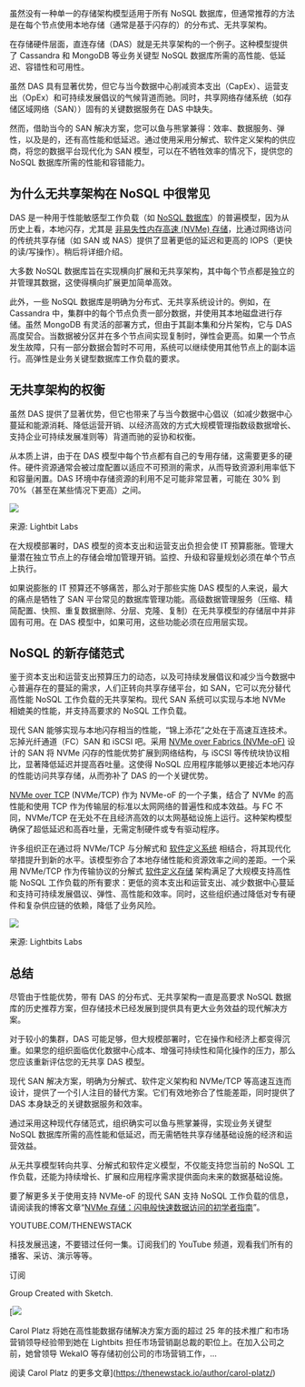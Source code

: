 虽然没有一种单一的存储架构模型适用于所有 NoSQL 数据库，但通常推荐的方法是在每个节点使用本地存储（通常是基于闪存的）的分布式、无共享架构。

在存储硬件层面，直连存储（DAS）就是无共享架构的一个例子。这种模型提供了 Cassandra 和 MongoDB 等业务关键型 NoSQL 数据库所需的高性能、低延迟、容错性和可用性。

虽然 DAS 具有显著优势，但它与当今数据中心削减资本支出（CapEx）、运营支出（OpEx）和可持续发展倡议的气候背道而驰。同时，共享网络存储系统（如存储区域网络（SAN））固有的关键数据服务在 DAS 中缺失。

然而，借助当今的 SAN 解决方案，您可以鱼与熊掌兼得：效率、数据服务、弹性，以及是的，还有高性能和低延迟。通过使用采用分解式、软件定义架构的供应商，将您的数据平台现代化为 SAN 模型，可以在不牺牲效率的情况下，提供您的 NoSQL 数据库所需的性能和容错能力。

## 为什么无共享架构在 NoSQL 中很常见

DAS 是一种用于性能敏感型工作负载（如 [NoSQL 数据库](https://thenewstack.io/nosql-database-growth-has-slowed-but-ai-is-driving-demand/)）的普遍模型，因为从历史上看，本地闪存，尤其是 [非易失性内存高速 (NVMe) 存储](https://www.lightbitslabs.com/nvme-over-tcp/?utm_source=TNS&utm_medium=article&utm_campaign=nov)，比通过网络访问的传统共享存储（如 SAN 或 NAS）提供了显著更低的延迟和更高的 IOPS（更快的读/写操作）。稍后将详细介绍。

大多数 NoSQL 数据库旨在实现横向扩展和无共享架构，其中每个节点都是独立的并管理其数据，这使得横向扩展更加简单高效。

此外，一些 NoSQL 数据库是明确为分布式、无共享系统设计的。例如，在 Cassandra 中，集群中的每个节点负责一部分数据，并使用其本地磁盘进行存储。虽然 MongoDB 有灵活的部署方式，但由于其副本集和分片架构，它与 DAS 高度契合。当数据被分区并在多个节点间实现复制时，弹性会更高。如果一个节点发生故障，只有一部分数据会暂时不可用，系统可以继续使用其他节点上的副本运行。高弹性是业务关键型数据库工作负载的要求。

## 无共享架构的权衡

虽然 DAS 提供了显著优势，但它也带来了与当今数据中心倡议（如减少数据中心蔓延和能源消耗、降低运营开销、以经济高效的方式大规模管理指数级数据增长、支持企业可持续发展准则等）背道而驰的妥协和权衡。

从本质上讲，由于在 DAS 模型中每个节点都有自己的专用存储，这需要更多的硬件。硬件资源通常会被过度配置以适应不可预测的需求，从而导致资源利用率低下和容量闲置。DAS 环境中存储资源的利用不足可能非常显著，可能在 30% 到 70%（甚至在某些情况下更高）之间。

[![](https://cdn.thenewstack.io/media/2025/10/9e7af2bf-image1-1024x276.png)](https://cdn.thenewstack.io/media/2025/10/9e7af2bf-image1-1024x276.png)

来源: Lightbit Labs

在大规模部署时，DAS 模型的资本支出和运营支出负担会使 IT 预算膨胀。管理大量潜在独立节点上的存储会增加管理开销。监控、升级和容量规划必须在单个节点上执行。

如果说膨胀的 IT 预算还不够痛苦，那么对于那些实施 DAS 模型的人来说，最大的痛点是牺牲了 SAN 平台常见的数据库管理功能。高级数据管理服务（压缩、精简配置、快照、重复数据删除、分层、克隆、复制）在无共享模型的存储层中并非固有可用。在 DAS 模型中，如果可用，这些功能必须在应用层实现。

## NoSQL 的新存储范式

鉴于资本支出和运营支出预算压力的动态，以及可持续发展倡议和减少当今数据中心普遍存在的蔓延的需求，人们正转向共享存储平台，如 SAN，它可以充分替代高性能 NoSQL 工作负载的无共享架构。现代 SAN 系统可以实现与本地 NVMe 相媲美的性能，并支持高要求的 NoSQL 工作负载。

现代 SAN 能够实现与本地闪存相当的性能，“锦上添花”之处在于高速互连技术。忘掉光纤通道（FC）SAN 和 iSCSI 吧。采用 [NVMe over Fabrics (NVMe-oF)](https://thenewstack.io/nvme-of-substantially-reduces-data-access-latency/) 设计的 SAN 将 NVMe 闪存的性能优势扩展到网络结构，与 iSCSI 等传统块协议相比，显著降低延迟并提高吞吐量。这使得 NoSQL 应用程序能够以更接近本地闪存的性能访问共享存储，从而弥补了 DAS 的一个关键优势。

[NVMe over TCP](https://www.lightbitslabs.com/nvme-over-tcp/?utm_source=tns&utm_medium=article&utm_campaign=nov) (NVMe/TCP) 作为 NVMe-oF 的一个子集，结合了 NVMe 的高性能和使用 TCP 作为传输层的标准以太网网络的普遍性和成本效益。与 FC 不同，NVMe/TCP 在无处不在且经济高效的以太网基础设施上运行。这种架构模型确保了超低延迟和高吞吐量，无需定制硬件或专有驱动程序。

许多组织正在通过将 NVMe/TCP 与分解式和 [软件定义系统](https://thenewstack.io/how-software-defined-storage-empowers-developers/) 相结合，将其现代化举措提升到新的水平。该模型弥合了本地存储性能和资源效率之间的差距。一个采用 NVMe/TCP 作为传输协议的分解式 [软件定义存储](https://www.lightbitslabs.com/product/?utm_source=TNS&utm_medium=article&utm_campaign=nov) 架构满足了大规模支持高性能 NoSQL 工作负载的所有要求：更低的资本支出和运营支出、减少数据中心蔓延和支持可持续发展倡议、弹性、高性能和效率。同时，这些组织通过降低对专有硬件和复杂供应链的依赖，降低了业务风险。

[![](https://cdn.thenewstack.io/media/2025/10/0cd0ccd7-image2-1024x316.png)](https://cdn.thenewstack.io/media/2025/10/0cd0ccd7-image2-1024x316.png)

来源: Lightbits Labs

## 总结

尽管由于性能优势，带有 DAS 的分布式、无共享架构一直是高要求 NoSQL 数据库的历史推荐方案，但存储技术已经发展到提供具有更大业务效益的现代解决方案。

对于较小的集群，DAS 可能足够，但大规模部署时，它在操作和经济上都变得沉重。如果您的组织面临优化数据中心成本、增强可持续性和简化操作的压力，那么您应该重新评估您的无共享 DAS 模型。

现代 SAN 解决方案，明确为分解式、软件定义架构和 NVMe/TCP 等高速互连而设计，提供了一个引人注目的替代方案。它们有效地弥合了性能差距，同时提供了 DAS 本身缺乏的关键数据服务和效率。

通过采用这种现代存储范式，组织确实可以鱼与熊掌兼得，实现业务关键型 NoSQL 数据库所需的高性能和低延迟，而无需牺牲共享存储基础设施的经济和运营效益。

从无共享模型转向共享、分解式和软件定义模型，不仅能支持您当前的 NoSQL 工作负载，还能为持续增长、扩展和应用程序需求提供面向未来的数据基础设施。

要了解更多关于使用支持 NVMe-oF 的现代 SAN 支持 NoSQL 工作负载的信息，请阅读我的博客文章“[NVMe 存储：闪电般快速数据访问的初学者指南](https://www.lightbitslabs.com/blog/nvme-storage-a-beginners-guide-to-lightning-fast-data-access/)”。

YOUTUBE.COM/THENEWSTACK

科技发展迅速，不要错过任何一集。订阅我们的 YouTube 频道，观看我们所有的播客、采访、演示等等。

订阅

Group
Created with Sketch.

[![](https://cdn.thenewstack.io/media/2025/01/775818af-carolplatz.jpg)

Carol Platz 将她在高性能数据存储解决方案方面的超过 25 年的技术推广和市场营销领导经验带到她在 Lightbits 担任市场营销副总裁的职位上。在加入公司之前，她曾领导 WekaIO 等存储初创公司的市场营销工作，...

阅读 Carol Platz 的更多文章](https://thenewstack.io/author/carol-platz/)